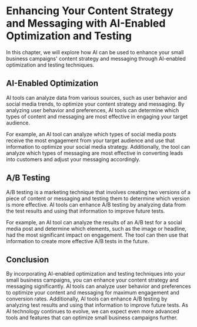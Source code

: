 Enhancing Your Content Strategy and Messaging with AI-Enabled Optimization and Testing
===========================================================================================================================================================

In this chapter, we will explore how AI can be used to enhance your small business campaigns' content strategy and messaging through AI-enabled optimization and testing techniques.

AI-Enabled Optimization
-----------------------

AI tools can analyze data from various sources, such as user behavior and social media trends, to optimize your content strategy and messaging. By analyzing user behavior and preferences, AI tools can determine which types of content and messaging are most effective in engaging your target audience.

For example, an AI tool can analyze which types of social media posts receive the most engagement from your target audience and use that information to optimize your social media strategy. Additionally, the tool can analyze which types of messaging are most effective in converting leads into customers and adjust your messaging accordingly.

A/B Testing
-----------

A/B testing is a marketing technique that involves creating two versions of a piece of content or messaging and testing them to determine which version is more effective. AI tools can enhance A/B testing by analyzing data from the test results and using that information to improve future tests.

For example, an AI tool can analyze the results of an A/B test for a social media post and determine which elements, such as the image or headline, had the most significant impact on engagement. The tool can then use that information to create more effective A/B tests in the future.

Conclusion
----------

By incorporating AI-enabled optimization and testing techniques into your small business campaigns, you can enhance your content strategy and messaging significantly. AI tools can analyze user behavior and preferences to optimize your content and messaging for maximum engagement and conversion rates. Additionally, AI tools can enhance A/B testing by analyzing test results and using that information to improve future tests. As AI technology continues to evolve, we can expect even more advanced tools and features that can optimize small business campaigns further.
